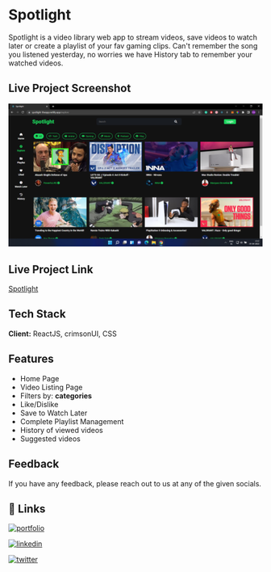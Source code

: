 <!-- ![Logo]() -->

# Spotlight

Spotlight is a video library web app to stream videos, save videos to watch later or create a playlist of your fav gaming clips. Can't remember the song you listened yesterday, no worries we have History tab to remember your watched videos.

## Live Project Screenshot

![](./public/assets/images/spotlight-ss.png)

## Live Project Link

[Spotlight](https://spotlight-theapp.netlify.app/)

## Tech Stack

**Client:** ReactJS, crimsonUI, CSS

## Features

- Home Page
- Video Listing Page
- Filters by: **categories**
- Like/Dislike
- Save to Watch Later
- Complete Playlist Management
- History of viewed videos
- Suggested videos

## Feedback

If you have any feedback, please reach out to us at any of the given socials.

## 🔗 Links

[![portfolio](https://img.shields.io/badge/my_portfolio-000?style=for-the-badge&logo=ko-fi&logoColor=white)](https://omgaikwad.netlify.app/)

[![linkedin](https://img.shields.io/badge/linkedin-0A66C2?style=for-the-badge&logo=linkedin&logoColor=white)](https://www.linkedin.com/in/omgaikwad1/)

[![twitter](https://img.shields.io/badge/twitter-1DA1F2?style=for-the-badge&logo=twitter&logoColor=white)](https://twitter.com/OmGaikwad_)
